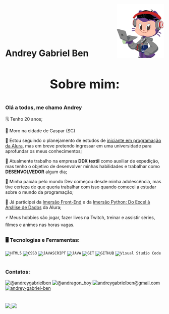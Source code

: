 <div>
    <img align="right" width="150px" style="margin-top:-15px" loading="lazy" src="octocat-1756247977519.png">
    </br>
    </br>
    </br>
    </br>
    </br>
    <h1 align="left">Andrey Gabriel Ben</h1>
</div>


<h3 align="center" style="font-size: 40px;"> Sobre mim: </h3>

### Olá a todos, me chamo Andrey </p>


🗓️ Tenho 20 anos;

📌 Moro na cidade de Gaspar (SC)

📒 Estou seguindo o planejamento de estudos de [iniciante em programação da Alura](https://cursos.alura.com.br/formacao-programacao), mas em breve pretendo ingressar em uma universidade para aprofundar os meus conhecimentos;

💭 Atualmente trabalho na empresa **DDX textil** como auxiliar de expedição, mas tenho o objetivo de desenvolver minhas habilidades e trabalhar como **DESENVOLVEDOR** algum dia;

🥰 Minha paixão pelo mundo Dev começou desde minha adolescência, mas tive certeza de que queria trabalhar com isso quando comecei a estudar sobre o mundo da programação;

🤿 Já participei da [Imersão Front-End](https://cursos.alura.com.br/user/andreygabrielben/immersion/certificate/10604) e da [Imersão Python: Do Excel à Análise de Dados](https://cursos.alura.com.br/user/andreygabrielben/immersion/certificate/19818) da Alura;

⚡ Meus hobbies são jogar, fazer lives na Twitch, treinar e assistir séries, filmes e animes nas horas vagas.

##

### 🖥️ Tecnologias e Ferramentas:

<code><img width="40px" src="https://cdn.jsdelivr.net/gh/devicons/devicon/icons/html5/html5-original-wordmark.svg" title = "HTML5"/></code>
<code><img width="40px" src="https://cdn.jsdelivr.net/gh/devicons/devicon/icons/css3/css3-original-wordmark.svg" title = "CSS3"/></code>
<code><img width="40px" src="https://cdn.jsdelivr.net/gh/devicons/devicon/icons/javascript/javascript-original.svg" title = "JAVASCRIPT"/></code>
<code><img width="40px" src="https://cdn.jsdelivr.net/gh/devicons/devicon/icons/java/java-original.svg" title = "JAVA"/></code>
<code><img width="40px" src="https://cdn.jsdelivr.net/gh/devicons/devicon/icons/git/git-original.svg" title = "GIT"/></code>
<code><img width="40px" src="https://cdn.jsdelivr.net/gh/devicons/devicon/icons/github/github-original.svg" title = "GITHUB"/></code>
<code><img width="40px" src="https://cdn.jsdelivr.net/gh/devicons/devicon@latest/icons/vscode/vscode-original.svg" title="Visual Studio Code"/></code>

#

### Contatos:

<div>
<a href="https://www.instagram.com/andreygabrielben" target="_blank"><img loading="lazy" src="https://img.shields.io/badge/-Instagram-%23E4405F?style=for-the-badge&logo=instagram&logoColor=white" target="_blank" title="@andreygabrielben"></a>
<a href="https://www.twitch.tv/andragon_boy" target="_blank"><img loading="lazy" src="https://img.shields.io/badge/Twitch-9146FF?style=for-the-badge&logo=twitch&logoColor=white" target="_blank" title="@andragon_boy"></a>
<a href = "mailto:andreygabrielben@gmail.com"><img loading="lazy" src="https://img.shields.io/badge/Gmail-D14836?style=for-the-badge&logo=gmail&logoColor=white" target="_blank" title="andreygabrielben@gmail.com"></a>
<a href="https://www.linkedin.com/in/andrey-gabriel-ben-a22506367/" target="_blank"><img loading="lazy" src="https://img.shields.io/badge/-LinkedIn-%230077B5?style=for-the-badge&logo=linkedin&logoColor=white" target="_blank" title="andrey-gabriel-ben"></a>   
</div>

#

<div>
<a href="https://github.com/Andrey-Gabriel-Ben">
<img loading="lazy" height="180em" src="https://github-readme-stats.vercel.app/api/top-langs/?username=Andrey-Gabriel-Ben&layout=compact&langs_count=7&theme=dracula"/>
<img loading="lazy" height="180em" src="https://github-readme-stats.vercel.app/api?username=Andrey-Gabriel-Ben&show_icons=true&theme=dracula&include_all_commits=true&count_private=true"/>
</div>

#
